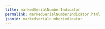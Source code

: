 ```yaml
---
title: markedSerialNumberIndicator
permalink: markedSerialNumberIndicator.html
jsonid: markedserialnumberindicator
---
```

